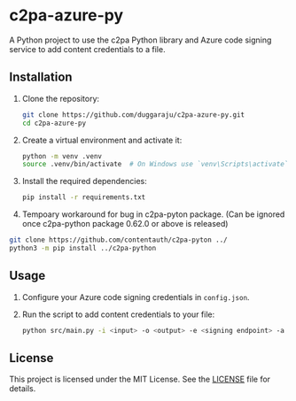 # c2pa-azure-py

A Python project to use the c2pa Python library and Azure code signing service to add content credentials to a file.

## Installation

1. Clone the repository:

    ```sh
    git clone https://github.com/duggaraju/c2pa-azure-py.git
    cd c2pa-azure-py
    ```

2. Create a virtual environment and activate it:

    ```sh
    python -m venv .venv
    source .venv/bin/activate  # On Windows use `venv\Scripts\activate`
    ```

3. Install the required dependencies:

    ```sh
    pip install -r requirements.txt
    ```
4. Tempoary workaround for bug in c2pa-pyton package. (Can be ignored once c2pa-python package 0.62.0 or above is released)
```sh
git clone https://github.com/contentauth/c2pa-pyton ../
python3 -m pip install ../c2pa-python
```
## Usage

1. Configure your Azure code signing credentials in `config.json`.

2. Run the script to add content credentials to your file:

    ```sh
    python src/main.py -i <input> -o <output> -e <signing endpoint> -a <account> -c <certificate profile>
    ```

## License

This project is licensed under the MIT License. See the [LICENSE](LICENSE) file for details.
